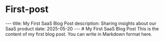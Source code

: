 # First-post

\--- title: My First SaaS Blog Post description: Sharing insights about our SaaS product date: 2025-05-20 --- # My First SaaS Blog Post This is the content of my first blog post. You can write in Markdown format here.
